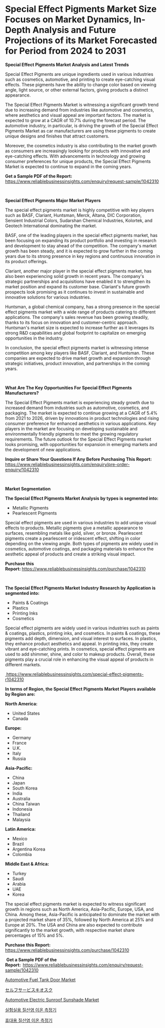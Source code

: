 <p><h1>Special Effect Pigments Market Size Focuses on Market Dynamics, In-Depth Analysis and Future Projections of its Market Forecasted for Period from 2024 to 2031</h1></p><p><strong>Special Effect Pigments Market Analysis and Latest Trends</strong></p>
<p><p>Special Effect Pigments are unique ingredients used in various industries such as cosmetics, automotive, and printing to create eye-catching visual effects. These pigments have the ability to change color based on viewing angle, light source, or other external factors, giving products a distinct appearance.</p><p>The Special Effect Pigments Market is witnessing a significant growth trend due to increasing demand from industries like automotive and cosmetics, where aesthetics and visual appeal are important factors. The market is expected to grow at a CAGR of 10.7% during the forecast period. The automotive industry, in particular, is driving the growth of the Special Effect Pigments Market as car manufacturers are using these pigments to create unique designs and finishes that attract customers.</p><p>Moreover, the cosmetics industry is also contributing to the market growth as consumers are increasingly looking for products with innovative and eye-catching effects. With advancements in technology and growing consumer preferences for unique products, the Special Effect Pigments Market is expected to continue to expand in the coming years.</p></p>
<p><strong>Get a Sample PDF of the Report:&nbsp;</strong> <a href="https://www.reliablebusinessinsights.com/enquiry/request-sample/1042310">https://www.reliablebusinessinsights.com/enquiry/request-sample/1042310</a></p>
<p>&nbsp;</p>
<p><strong>Special Effect Pigments Major Market Players</strong></p>
<p><p>The special effect pigments market is highly competitive with key players such as BASF, Clariant, Huntsman, Merck, Altana, DIC Corporation, Sensient Industrial Colors, Sudarshan Chemical Industries, Kolortek, and Geotech International dominating the market.</p><p>BASF, one of the leading players in the special effect pigments market, has been focusing on expanding its product portfolio and investing in research and development to stay ahead of the competition. The company's market growth has been steady, and it is expected to grow further in the coming years due to its strong presence in key regions and continuous innovation in its product offerings.</p><p>Clariant, another major player in the special effect pigments market, has also been experiencing solid growth in recent years. The company's strategic partnerships and acquisitions have enabled it to strengthen its market position and expand its customer base. Clariant's future growth prospects look promising as it continues to invest in sustainable and innovative solutions for various industries.</p><p>Huntsman, a global chemical company, has a strong presence in the special effect pigments market with a wide range of products catering to different applications. The company's sales revenue has been growing steadily, thanks to its focus on innovation and customer-centric approach. Huntsman's market size is expected to increase further as it leverages its strong R&D capabilities and global footprint to capitalize on emerging opportunities in the industry.</p><p>In conclusion, the special effect pigments market is witnessing intense competition among key players like BASF, Clariant, and Huntsman. These companies are expected to drive market growth and expansion through strategic initiatives, product innovation, and partnerships in the coming years.</p></p>
<p>&nbsp;</p>
<p><strong>What Are The Key Opportunities For Special Effect Pigments Manufacturers?</strong></p>
<p><p>The Special Effect Pigments market is experiencing steady growth due to increased demand from industries such as automotive, cosmetics, and packaging. The market is expected to continue growing at a CAGR of 5.4% from 2021 to 2026, driven by innovations in product technologies and rising consumer preference for enhanced aesthetics in various applications. Key players in the market are focusing on developing sustainable and environmentally friendly pigments to meet the growing regulatory requirements. The future outlook for the Special Effect Pigments market looks promising, with opportunities for expansion in emerging markets and the development of new applications.</p></p>
<p><strong>Inquire or Share Your Questions If Any Before Purchasing This Report:</strong> <a href="https://www.reliablebusinessinsights.com/enquiry/pre-order-enquiry/1042310">https://www.reliablebusinessinsights.com/enquiry/pre-order-enquiry/1042310</a></p>
<p>&nbsp;</p>
<p><strong>Market Segmentation</strong></p>
<p><strong>The Special Effect Pigments Market Analysis by types is segmented into:</strong></p>
<p><ul><li>Metallic Pigments</li><li>Pearlescent Pigments</li></ul></p>
<p><p>Special effect pigments are used in various industries to add unique visual effects to products. Metallic pigments give a metallic appearance to surfaces, resembling metals like gold, silver, or bronze. Pearlescent pigments create a pearlescent or iridescent effect, shifting in color depending on the viewing angle. Both types of pigments are widely used in cosmetics, automotive coatings, and packaging materials to enhance the aesthetic appeal of products and create a striking visual impact.</p></p>
<p><strong>Purchase this Report:&nbsp;</strong><a href="https://www.reliablebusinessinsights.com/purchase/1042310">https://www.reliablebusinessinsights.com/purchase/1042310</a></p>
<p>&nbsp;</p>
<p><strong>The Special Effect Pigments Market Industry Research by Application is segmented into:</strong></p>
<p><ul><li>Paints & Coatings</li><li>Plastics</li><li>Printing Inks</li><li>Cosmetics</li></ul></p>
<p><p>Special effect pigments are widely used in various industries such as paints & coatings, plastics, printing inks, and cosmetics. In paints & coatings, these pigments add depth, dimension, and visual interest to surfaces. In plastics, they enhance product aesthetics and appeal. In printing inks, they create vibrant and eye-catching prints. In cosmetics, special effect pigments are used to add shimmer, shine, and color to makeup products. Overall, these pigments play a crucial role in enhancing the visual appeal of products in different markets.</p></p>
<p><a href="https://www.reliablebusinessinsights.com/special-effect-pigments-r1042310">&nbsp;https://www.reliablebusinessinsights.com/special-effect-pigments-r1042310</a></p>
<p><strong>In terms of Region, the Special Effect Pigments Market Players available by Region are:</strong></p>
<p>
    <p> <strong> North America: </strong>
        <ul>
            <li>United States</li>
            <li>Canada</li>
        </ul>
        </p> 
    <p> <strong> Europe: </strong>
        <ul>
            <li>Germany</li>
            <li>France</li>
            <li>U.K.</li>
            <li>Italy</li>
            <li>Russia</li>
        </ul>
        </p> 
    <p> <strong> Asia-Pacific: </strong>
        <ul>
            <li>China</li>
            <li>Japan</li>
            <li>South Korea</li>
            <li>India</li>
            <li>Australia</li>
            <li>China Taiwan</li>
            <li>Indonesia</li>
            <li>Thailand</li>
            <li>Malaysia</li>
        </ul>
        </p> 
    <p> <strong> Latin America: </strong>
        <ul>
            <li>Mexico</li>
            <li>Brazil</li>
            <li>Argentina Korea</li>
            <li>Colombia</li>
        </ul>
        </p> 
    <p> <strong> Middle East & Africa: </strong>
        <ul>
            <li>Turkey</li>
            <li>Saudi</li>
            <li>Arabia</li>
            <li>UAE</li>
            <li>Korea</li>
        </ul>
    </p>
    </p>
<p><p>The special effect pigments market is expected to witness significant growth in regions such as North America, Asia-Pacific, Europe, USA, and China. Among these, Asia-Pacific is anticipated to dominate the market with a projected market share of 35%, followed by North America at 25% and Europe at 20%. The USA and China are also expected to contribute significantly to the market growth, with respective market share percentages of 15% and 5%.</p></p>
<p><strong>Purchase this Report: </strong><a href="https://www.reliablebusinessinsights.com/purchase/1042310">https://www.reliablebusinessinsights.com/purchase/1042310</a></p>
<p>&nbsp;<strong>Get a Sample PDF of the Report:&nbsp;&nbsp;</strong><a href="https://www.reliablebusinessinsights.com/enquiry/request-sample/1042310">https://www.reliablebusinessinsights.com/enquiry/request-sample/1042310</a></p>
<p><strong></strong></p>
<p><p><a href="https://github.com/jhcraigie/Market-Research-Report-List-3/blob/main/automotive-fuel-tank-door-market.md">Automotive Fuel Tank Door Market</a></p><p><a href="https://github.com/LizaHeller2023/Market-Research-Report-List-1/blob/main/9626652129831.md">セルフサービスキオスク</a></p><p><a href="https://github.com/PeterParrish5/Market-Research-Report-List-5/blob/main/automotive-electric-sunroof-sunshade-market.md">Automotive Electric Sunroof Sunshade Market</a></p><p><a href="https://github.com/amuji413411/Market-Research-Report-List-1/blob/main/8658687117564.md">실험실용 질산염 이온 측정기</a></p><p><a href="https://github.com/msujons1512/Market-Research-Report-List-1/blob/main/2084093117563.md">휴대용 질산염 이온 측정기</a></p></p>